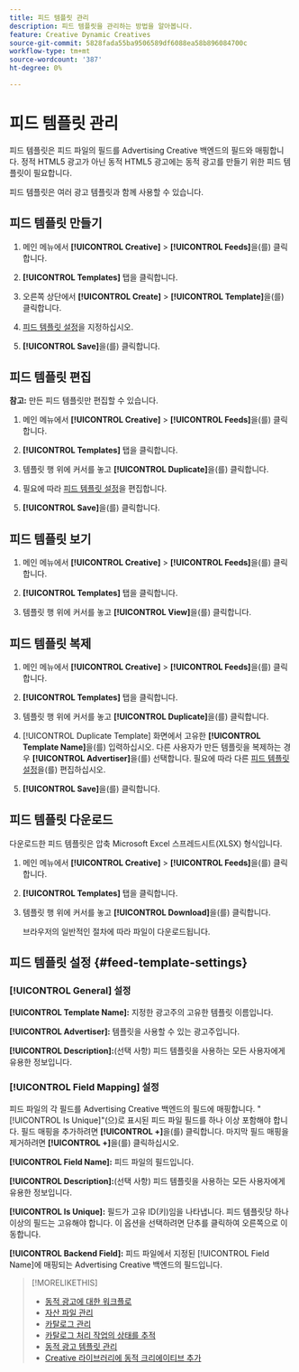 ```yaml
---
title: 피드 템플릿 관리
description: 피드 템플릿을 관리하는 방법을 알아봅니다.
feature: Creative Dynamic Creatives
source-git-commit: 5828fada55ba9506589df6088ea58b896084700c
workflow-type: tm+mt
source-wordcount: '387'
ht-degree: 0%

---
```


# 피드 템플릿 관리

<!-- I have a "Retail" feed template that was created by rkarthik@adobe. Ask product if this is available to all clients or just internal.  -->

<!-- We have a finite set of supported fields on the backend. I need to include that info in an appendix. -->

피드 템플릿은 피드 파일의 필드를 Advertising Creative 백엔드의 필드와 매핑합니다. 정적 HTML5 광고가 아닌 동적 HTML5 광고에는 동적 광고를 만들기 위한 피드 템플릿이 필요합니다.

피드 템플릿은 여러 광고 템플릿과 함께 사용할 수 있습니다.

## 피드 템플릿 만들기

1. 메인 메뉴에서 **[!UICONTROL Creative]** > **[!UICONTROL Feeds]**&#x200B;을(를) 클릭합니다.

1. **[!UICONTROL Templates]** 탭을 클릭합니다.

1. 오른쪽 상단에서 **[!UICONTROL Create]** > **[!UICONTROL Template]**&#x200B;을(를) 클릭합니다.

1. [피드 템플릿 설정](#feed-template-settings)을 지정하십시오.

1. **[!UICONTROL Save]**&#x200B;을(를) 클릭합니다.

## 피드 템플릿 편집

**참고:** 만든 피드 템플릿만 편집할 수 있습니다.

1. 메인 메뉴에서 **[!UICONTROL Creative]** > **[!UICONTROL Feeds]**&#x200B;을(를) 클릭합니다.

1. **[!UICONTROL Templates]** 탭을 클릭합니다.

1. 템플릿 행 위에 커서를 놓고 **[!UICONTROL Duplicate]**&#x200B;을(를) 클릭합니다.

1. 필요에 따라 [피드 템플릿 설정](#feed-template-settings)을 편집합니다.

1. **[!UICONTROL Save]**&#x200B;을(를) 클릭합니다.

## 피드 템플릿 보기

1. 메인 메뉴에서 **[!UICONTROL Creative]** > **[!UICONTROL Feeds]**&#x200B;을(를) 클릭합니다.

1. **[!UICONTROL Templates]** 탭을 클릭합니다.

1. 템플릿 행 위에 커서를 놓고 **[!UICONTROL View]**&#x200B;을(를) 클릭합니다.

## 피드 템플릿 복제

1. 메인 메뉴에서 **[!UICONTROL Creative]** > **[!UICONTROL Feeds]**&#x200B;을(를) 클릭합니다.

1. **[!UICONTROL Templates]** 탭을 클릭합니다.

1. 템플릿 행 위에 커서를 놓고 **[!UICONTROL Duplicate]**&#x200B;을(를) 클릭합니다.

1. [!UICONTROL Duplicate Template] 화면에서 고유한 **[!UICONTROL Template Name]**&#x200B;을(를) 입력하십시오. 다른 사용자가 만든 템플릿을 복제하는 경우 **[!UICONTROL Advertiser]**&#x200B;을(를) 선택합니다. 필요에 따라 다른 [피드 템플릿 설정](#feed-template-settings)을(를) 편집하십시오.

1. **[!UICONTROL Save]**&#x200B;을(를) 클릭합니다.

## 피드 템플릿 다운로드

다운로드한 피드 템플릿은 압축 Microsoft Excel 스프레드시트(XLSX) 형식입니다.

1. 메인 메뉴에서 **[!UICONTROL Creative]** > **[!UICONTROL Feeds]**&#x200B;을(를) 클릭합니다.

1. **[!UICONTROL Templates]** 탭을 클릭합니다.

1. 템플릿 행 위에 커서를 놓고 **[!UICONTROL Download]**&#x200B;을(를) 클릭합니다.

   브라우저의 일반적인 절차에 따라 파일이 다운로드됩니다.

## 피드 템플릿 설정 {#feed-template-settings}

### [!UICONTROL General] 설정

**[!UICONTROL Template Name]:** 지정한 광고주의 고유한 템플릿 이름입니다.

**[!UICONTROL Advertiser]:** 템플릿을 사용할 수 있는 광고주입니다.

**[!UICONTROL Description]:**(선택 사항) 피드 템플릿을 사용하는 모든 사용자에게 유용한 정보입니다.

### [!UICONTROL Field Mapping] 설정

피드 파일의 각 필드를 Advertising Creative 백엔드의 필드에 매핑합니다.<!-- Check w/product: What is displayed where in the UI/reports and published ads? --> &quot;[!UICONTROL Is Unique]&quot;(으)로 표시된 피드 파일 필드를 하나 이상 포함해야 합니다. 필드 매핑을 추가하려면 **[!UICONTROL +]**&#x200B;을(를) 클릭합니다. 마지막 필드 매핑을 제거하려면 **[!UICONTROL +]**&#x200B;을(를) 클릭하십시오.

**[!UICONTROL Field Name]:** 피드 파일의 필드입니다.

**[!UICONTROL Description]:**(선택 사항) 피드 템플릿을 사용하는 모든 사용자에게 유용한 정보입니다.

**[!UICONTROL Is Unique]:** 필드가 고유 ID(키)임을 나타냅니다. 피드 템플릿당 하나 이상의 필드는 고유해야 합니다. 이 옵션을 선택하려면 단추를 클릭하여 오른쪽으로 이동합니다.<!-- **Note: The unique identifier is different from the feed "trigger" in experience settings. -->

**[!UICONTROL Backend Field]:** 피드 파일에서 지정된 [!UICONTROL Field Name]에 매핑되는 Advertising Creative 백엔드의 필드입니다.

>[!MORELIKETHIS]
>
>* [동적 광고에 대한 워크플로](/help/creative/introduction/workflow-dynamic-ads.md)
>* [자산 파일 관리](/help/creative/feeds/asset-manage.md)
>* [카탈로그 관리](/help/creative/feeds/catalog-manage.md)
>* [카탈로그 처리 작업의 상태를 추적](/help/creative/feeds/job-status-track.md)
>* [동적 광고 템플릿 관리](/help/creative/ad-templates/ad-template-manage.md)
>* [Creative 라이브러리에 동적 크리에이티브 추가](/help/creative/creative-libraries/creative-add-dynamic.md)

